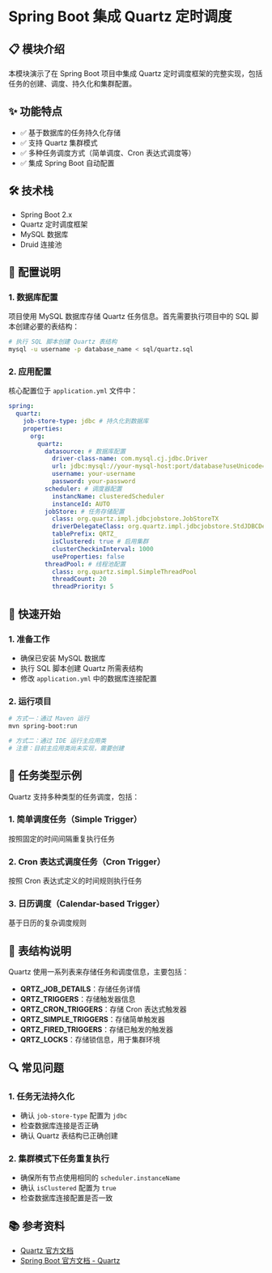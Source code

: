 # Spring Boot 集成 Quartz 定时调度

## 📋 模块介绍

本模块演示了在 Spring Boot 项目中集成 Quartz 定时调度框架的完整实现，包括任务的创建、调度、持久化和集群配置。

## ✨ 功能特点

- ✅ 基于数据库的任务持久化存储
- ✅ 支持 Quartz 集群模式
- ✅ 多种任务调度方式（简单调度、Cron 表达式调度等）
- ✅ 集成 Spring Boot 自动配置

## 🛠 技术栈

- Spring Boot 2.x
- Quartz 定时调度框架
- MySQL 数据库
- Druid 连接池

## 🔧 配置说明

### 1. 数据库配置

项目使用 MySQL 数据库存储 Quartz 任务信息。首先需要执行项目中的 SQL 脚本创建必要的表结构：

```bash
# 执行 SQL 脚本创建 Quartz 表结构
mysql -u username -p database_name < sql/quartz.sql
```

### 2. 应用配置

核心配置位于 `application.yml` 文件中：

```yaml
spring:
  quartz:
    job-store-type: jdbc # 持久化到数据库
    properties:
      org:
        quartz:
          datasource: # 数据库配置
            driver-class-name: com.mysql.cj.jdbc.Driver
            url: jdbc:mysql://your-mysql-host:port/database?useUnicode=true&characterEncoding=UTF-8&serverTimezone=UTC
            username: your-username
            password: your-password
          scheduler: # 调度器配置
            instancName: clusteredScheduler
            instanceId: AUTO
          jobStore: # 任务存储配置
            class: org.quartz.impl.jdbcjobstore.JobStoreTX
            driverDelegateClass: org.quartz.impl.jdbcjobstore.StdJDBCDelegate
            tablePrefix: QRTZ_
            isClustered: true # 启用集群
            clusterCheckinInterval: 1000
            useProperties: false
          threadPool: # 线程池配置
            class: org.quartz.simpl.SimpleThreadPool
            threadCount: 20
            threadPriority: 5
```

## 🚀 快速开始

### 1. 准备工作

- 确保已安装 MySQL 数据库
- 执行 SQL 脚本创建 Quartz 所需表结构
- 修改 `application.yml` 中的数据库连接配置

### 2. 运行项目

```bash
# 方式一：通过 Maven 运行
mvn spring-boot:run

# 方式二：通过 IDE 运行主应用类
# 注意：目前主应用类尚未实现，需要创建
```

## 📝 任务类型示例

Quartz 支持多种类型的任务调度，包括：

### 1. 简单调度任务（Simple Trigger）
按照固定的时间间隔重复执行任务

### 2. Cron 表达式调度任务（Cron Trigger）
按照 Cron 表达式定义的时间规则执行任务

### 3. 日历调度（Calendar-based Trigger）
基于日历的复杂调度规则

## 📁 表结构说明

Quartz 使用一系列表来存储任务和调度信息，主要包括：

- **QRTZ_JOB_DETAILS**：存储任务详情
- **QRTZ_TRIGGERS**：存储触发器信息
- **QRTZ_CRON_TRIGGERS**：存储 Cron 表达式触发器
- **QRTZ_SIMPLE_TRIGGERS**：存储简单触发器
- **QRTZ_FIRED_TRIGGERS**：存储已触发的触发器
- **QRTZ_LOCKS**：存储锁信息，用于集群环境

## 🔍 常见问题

### 1. 任务无法持久化
- 确认 `job-store-type` 配置为 `jdbc`
- 检查数据库连接是否正确
- 确认 Quartz 表结构已正确创建

### 2. 集群模式下任务重复执行
- 确保所有节点使用相同的 `scheduler.instanceName`
- 确认 `isClustered` 配置为 `true`
- 检查数据库连接配置是否一致

## 📚 参考资料

- [Quartz 官方文档](https://www.quartz-scheduler.org/documentation/)
- [Spring Boot 官方文档 - Quartz](https://docs.spring.io/spring-boot/docs/current/reference/htmlsingle/#boot-features-quartz)